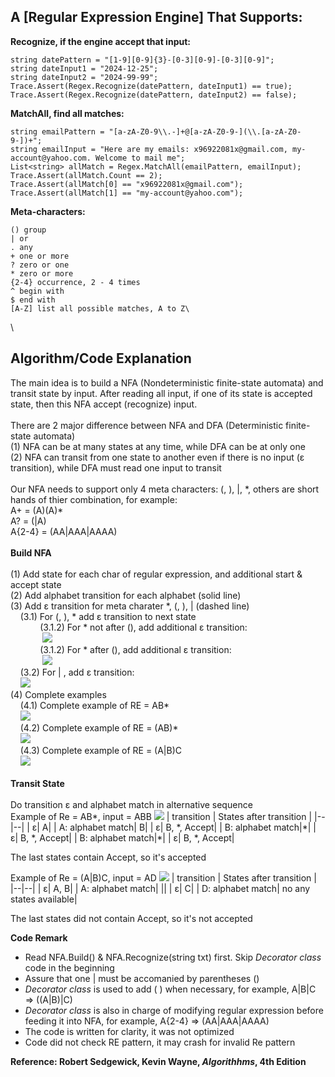 


## **A [Regular Expression Engine] That Supports:**

**Recognize, if the engine accept that input:**

    string datePattern = "[1-9][0-9]{3}-[0-3][0-9]-[0-3][0-9]";
    string dateInput1 = "2024-12-25";
    string dateInput2 = "2024-99-99";
    Trace.Assert(Regex.Recognize(datePattern, dateInput1) == true);
    Trace.Assert(Regex.Recognize(datePattern, dateInput2) == false);

**MatchAll, find all matches:**

    string emailPattern = "[a-zA-Z0-9\\.-]+@[a-zA-Z0-9-](\\.[a-zA-Z0-9-])+";
    string emailInput = "Here are my emails: x96922081x@gmail.com, my-account@yahoo.com. Welcome to mail me";
    List<string> allMatch = Regex.MatchAll(emailPattern, emailInput);
    Trace.Assert(allMatch.Count == 2);
    Trace.Assert(allMatch[0] == "x96922081x@gmail.com");
    Trace.Assert(allMatch[1] == "my-account@yahoo.com");

**Meta-characters:**

    () group
    | or
    . any
    + one or more
    ? zero or one
    * zero or more
    {2-4} occurrence, 2 - 4 times
    ^ begin with
    $ end with
    [A-Z] list all possible matches, A to Z\
\

## **Algorithm/Code Explanation**

The main idea is to build a NFA (Nondeterministic finite-state automata) and transit state by input.  After reading all input, if one of its state is accepted state, then this NFA accept (recognize) input.\
\
There are 2 major difference between NFA and DFA (Deterministic finite-state automata)\
(1) NFA can be at many states at any time, while DFA can be at only one\
(2) NFA can transit from one state to another even if there is no input (ε transition), while DFA must read one input to transit\
\
Our NFA needs to support only 4 meta characters: (, ), |, *,  others are short hands of thier combination, for example:\
A+ = (A)(A)\*\
A? = (|A)\
A{2-4} = (AA|AAA|AAAA)\
\
**Build NFA**\
\
(1) Add state for each char of regular expression, and additional start & accept state\
(2) Add alphabet transition for each alphabet (solid line)\
(3) Add ε transition for meta charater *, (, ), | (dashed line)\
&nbsp;&nbsp;&nbsp;&nbsp;(3.1) For (, ), * add ε transition to next state\
&nbsp;&nbsp;&nbsp;&nbsp;&nbsp;&nbsp;&nbsp;&nbsp;&nbsp;&nbsp;&nbsp;&nbsp;(3.1.2) For \* not after (), add additional ε transition: \
&nbsp;&nbsp;&nbsp;&nbsp;&nbsp;&nbsp;&nbsp;&nbsp;&nbsp;&nbsp;&nbsp;&nbsp; ![](https://r96922081.github.io/regex/nfa2.png)\
&nbsp;&nbsp;&nbsp;&nbsp;&nbsp;&nbsp;&nbsp;&nbsp;&nbsp;&nbsp;&nbsp;&nbsp;(3.1.2) For \* after (), add additional ε transition: \
&nbsp;&nbsp;&nbsp;&nbsp;&nbsp;&nbsp;&nbsp;&nbsp;&nbsp;&nbsp;&nbsp;&nbsp; ![](https://r96922081.github.io/regex/nfa3.png)\
&nbsp;&nbsp;&nbsp;&nbsp;(3.2) For | , add ε transition: \
&nbsp;&nbsp;&nbsp;&nbsp;![](https://r96922081.github.io/regex/nfa4.png)\
(4) Complete examples\
&nbsp;&nbsp;&nbsp;&nbsp;(4.1) Complete example of RE = AB\*\
&nbsp;&nbsp;&nbsp;&nbsp;![](https://r96922081.github.io/regex/nfa1.png)\
&nbsp;&nbsp;&nbsp;&nbsp;(4.2) Complete example of RE = (AB)\*\
&nbsp;&nbsp;&nbsp;&nbsp;![](https://r96922081.github.io/regex/nfa5.png)\
&nbsp;&nbsp;&nbsp;&nbsp;(4.3) Complete example of RE = (A|B)C\
&nbsp;&nbsp;&nbsp;&nbsp;![](https://r96922081.github.io/regex/nfa6.png)\
\
**Transit State**\
\
Do transition ε and alphabet match in alternative sequence\
Example of Re = AB\*, input = ABB
![](https://r96922081.github.io/regex/nfa1.png)
| transition | States after transition |
|--|--|
| ε|  A|
| A: alphabet match|  B|
| ε|  B, \*, Accept|
| B: alphabet match|\*|
| ε|  B, \*, Accept|
| B: alphabet match|\*|
| ε|  B, \*, Accept|



The last states contain Accept, so it's accepted

Example of Re = (A|B)C, input = AD
![](https://r96922081.github.io/regex/nfa6.png)
| transition | States after transition |
|--|--|
| ε|  A, B|
| A: alphabet match|  \||
| ε|  C|
| D: alphabet match| no any states available|

The last states did not contain Accept, so it's not accepted

**Code Remark**
- Read NFA.Build() & NFA.Recognize(string txt) first.  Skip *Decorator class* code in the beginning
- Assure that one | must be accomanied by parentheses ()
- *Decorator class* is used to add ( ) when necessary, for example, A|B|C => ((A|B)|C)
-  *Decorator class* is also in charge of modifying regular expression before feeding it into NFA, for example, A{2-4} => (AA|AAA|AAAA)
- The code is written for clarity, it was not optimized
- Code did not check RE pattern, it may crash for invalid Re pattern

**Reference: Robert Sedgewick, Kevin Wayne, *Algorithhms*, 4th Edition**
